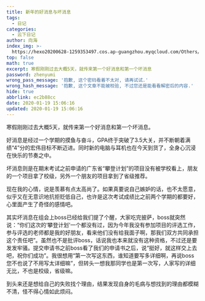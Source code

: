 ```yaml
---
title: 新年的好消息与坏消息
tags:
  - 日记
categories:
  - 云下日记
author: 向海
index_img: >-
  https://hexo20200628-1259353497.cos.ap-guangzhou.myqcloud.com/Others/Fluid/about.png
top: false
math: true
excerpt: 寒假刚刚过去大概5天，就传来第一个好消息和第一个坏消息
password: zhenyumi
wrong_pass_message: '抱歉, 这个密码看着不太对, 请再试试.'
wrong_hash_message: '抱歉, 这个文章不能被校验, 不过您还是能看看解密后的内容.'
hide: true
abbrlink: ec2b88cc
date: 2020-01-19 15:06:16
updated: 2020-01-19 15:06:16
---
```


寒假刚刚过去大概5天，就传来第一个好消息和第一个坏消息。

​    好消息是经过一个学期的摸鱼与奋斗，GPA终于突破了3.5大关，并不断朝着满绩“4”分的宏伟目标不断迈进。同时新的电脑与耳机也在今天到货了，全身心沉浸在快乐的节奏之中。

​    坏消息则是在期末考试之前申请的广东省“攀登计划”的项目没有被学校看上，朋友的一个项目拿了校级，另外一个朋友的项目拿到了省级推荐。

现在我的心情，说是羡慕有点太高尚了。如果真要说自己嫉妒的话，也不太愿意，似乎又在无意识地抗拒贬低自己，也许是这次考试成绩比之前两个学期的都要好，心里面产生了奇怪的感情吧。

其实坏消息在组会上boss已经给我们提了个醒，大家吃完披萨，boss就突然说：“你们这次的‘攀登计划’一个都没有过，因为今年我没有参加项目的评选工作，参与评选的老师都是我的好朋友，看来他们没有给我面子啊，那我们双方共同承担这个责任吧”。虽然也不是批评boss，话说我也本来就没有这种资格，不过还是要发发牢骚。提交申请书之前boss看了我们的申请书之后，说“挺好，就这样交上去吧，祝你们成功”。我很想用“第一次写这东西，谁知道要写多详细啊，再说boss您不也说了不用写太详细嘛”，但转头一想我那同学也是第一次写，人家写的详细无比，不也是校级，省级嘛。

到头来还是想给自己的失败找个理由，结果发现自身的毛病与想找到的理由都模糊不清，怪不得心情如此烦闷。
